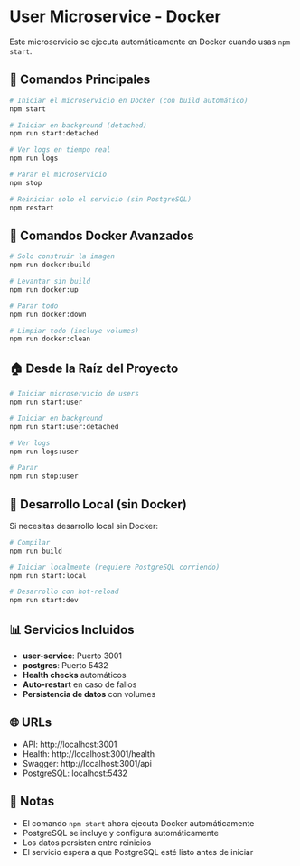 # User Microservice - Docker

Este microservicio se ejecuta automáticamente en Docker cuando usas `npm start`.

## 🚀 Comandos Principales

```bash
# Iniciar el microservicio en Docker (con build automático)
npm start

# Iniciar en background (detached)
npm run start:detached

# Ver logs en tiempo real
npm run logs

# Parar el microservicio
npm stop

# Reiniciar solo el servicio (sin PostgreSQL)
npm restart
```

## 🐳 Comandos Docker Avanzados

```bash
# Solo construir la imagen
npm run docker:build

# Levantar sin build
npm run docker:up

# Parar todo
npm run docker:down

# Limpiar todo (incluye volumes)
npm run docker:clean
```

## 🏠 Desde la Raíz del Proyecto

```bash
# Iniciar microservicio de users
npm run start:user

# Iniciar en background
npm run start:user:detached

# Ver logs
npm run logs:user

# Parar
npm run stop:user
```

## 🔧 Desarrollo Local (sin Docker)

Si necesitas desarrollo local sin Docker:

```bash
# Compilar
npm run build

# Iniciar localmente (requiere PostgreSQL corriendo)
npm run start:local

# Desarrollo con hot-reload
npm run start:dev
```

## 📊 Servicios Incluidos

- **user-service**: Puerto 3001
- **postgres**: Puerto 5432
- **Health checks** automáticos
- **Auto-restart** en caso de fallos
- **Persistencia de datos** con volumes

## 🌐 URLs

- API: http://localhost:3001
- Health: http://localhost:3001/health
- Swagger: http://localhost:3001/api
- PostgreSQL: localhost:5432

## 📝 Notas

- El comando `npm start` ahora ejecuta Docker automáticamente
- PostgreSQL se incluye y configura automáticamente
- Los datos persisten entre reinicios
- El servicio espera a que PostgreSQL esté listo antes de iniciar
